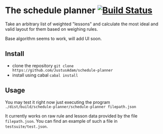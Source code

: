 # The schedule planner [![Build Status](https://travis-ci.org/JustusAdam/schedule-planner.svg?branch=master)](https://travis-ci.org/JustusAdam/schedule-planner)

Take an arbitrary list of weighted "lessons" and calculate the most ideal and valid layout for them based on weighing rules.

Base algorithm seems to work, will add UI soon.

## Install

- clone the repository `git clone https://github.com/JustusAdam/schedule-planner`
- install using cabal `cabal install`

## Usage

You may test it right now just executing the program `./dist/build/schedule-planner/schedule-planner filepath.json`

It currently works on raw rule and lesson data provided by the file `filepath.json`. You can find an example of such a file in `testsuite/test.json`.
